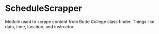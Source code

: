 # ScheduleScrapper
Module used to scrape content from Butte College class finder. Things like data, time, location, and instructor.
